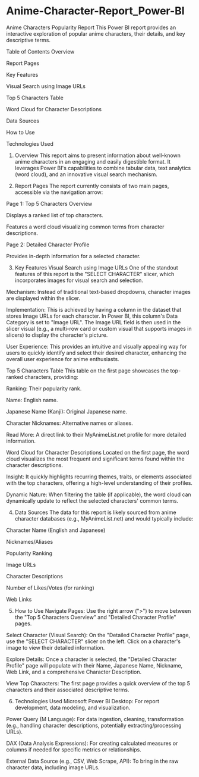# Anime-Character-Report_Power-BI

Anime Characters Popularity Report
This Power BI report provides an interactive exploration of popular anime characters, their details, and key descriptive terms.

Table of Contents
Overview

Report Pages

Key Features

Visual Search using Image URLs

Top 5 Characters Table

Word Cloud for Character Descriptions

Data Sources

How to Use

Technologies Used

1. Overview
This report aims to present information about well-known anime characters in an engaging and easily digestible format. It leverages Power BI's capabilities to combine tabular data, text analytics (word cloud), and an innovative visual search mechanism.

2. Report Pages
The report currently consists of two main pages, accessible via the navigation arrow:

Page 1: Top 5 Characters Overview

Displays a ranked list of top characters.

Features a word cloud visualizing common terms from character descriptions.

Page 2: Detailed Character Profile

Provides in-depth information for a selected character.

3. Key Features
Visual Search using Image URLs
One of the standout features of this report is the "SELECT CHARACTER" slicer, which incorporates images for visual search and selection.

Mechanism: Instead of traditional text-based dropdowns, character images are displayed within the slicer.

Implementation: This is achieved by having a column in the dataset that stores Image URLs for each character. In Power BI, this column's Data Category is set to "Image URL". The Image URL field is then used in the slicer visual (e.g., a multi-row card or custom visual that supports images in slicers) to display the character's picture.

User Experience: This provides an intuitive and visually appealing way for users to quickly identify and select their desired character, enhancing the overall user experience for anime enthusiasts.

Top 5 Characters Table
This table on the first page showcases the top-ranked characters, providing:

Ranking: Their popularity rank.

Name: English name.

Japanese Name (Kanji): Original Japanese name.

Character Nicknames: Alternative names or aliases.

Read More: A direct link to their MyAnimeList.net profile for more detailed information.

Word Cloud for Character Descriptions
Located on the first page, the word cloud visualizes the most frequent and significant terms found within the character descriptions.

Insight: It quickly highlights recurring themes, traits, or elements associated with the top characters, offering a high-level understanding of their profiles.

Dynamic Nature: When filtering the table (if applicable), the word cloud can dynamically update to reflect the selected characters' common terms.

4. Data Sources
The data for this report is likely sourced from anime character databases (e.g., MyAnimeList.net) and would typically include:

Character Name (English and Japanese)

Nicknames/Aliases

Popularity Ranking

Image URLs

Character Descriptions

Number of Likes/Votes (for ranking)

Web Links

5. How to Use
Navigate Pages: Use the right arrow (">") to move between the "Top 5 Characters Overview" and "Detailed Character Profile" pages.

Select Character (Visual Search): On the "Detailed Character Profile" page, use the "SELECT CHARACTER" slicer on the left. Click on a character's image to view their detailed information.

Explore Details: Once a character is selected, the "Detailed Character Profile" page will populate with their Name, Japanese Name, Nickname, Web Link, and a comprehensive Character Description.

View Top Characters: The first page provides a quick overview of the top 5 characters and their associated descriptive terms.

6. Technologies Used
Microsoft Power BI Desktop: For report development, data modeling, and visualization.

Power Query (M Language): For data ingestion, cleaning, transformation (e.g., handling character descriptions, potentially extracting/processing URLs).

DAX (Data Analysis Expressions): For creating calculated measures or columns if needed for specific metrics or relationships.

External Data Source (e.g., CSV, Web Scrape, API): To bring in the raw character data, including image URLs.


